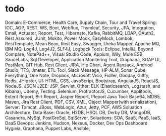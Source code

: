 # todo
Domain: E-Commerce, Health Care, Supply Chain, Tour and Travel 
Spring: IOC, AOP, REST, WS, Boot, Webflux, Thymleaf, Security, JPA, Integration, Email, Actuator, Report, Test, Hibernate, Kafka, RabbitMQ, LDAP, OAuth2, Rest Assured, JUnit, Mokito, Power Mock, EasyMock, Lombok, RestTemplate, Mean Bean, Rest Easy, Swagger, Ureka Mapper, Apache MQ, IBM MQ, Log4J, Log4J2, SLF4J, Logback
Tools: Eclipse, IntelliJ, Beyond Compare, NotePad++, Visual Studio Code, Appium, Wily, Mule ESB, SauceLabs, Sql Developer, Application Monitering Tool, Graphana, SOAP UI, PostMan, GIT Hub, Rest Client, JIRA, Hip Chart, Agent Ransack, Andriod Studio, TFS, Jmeter, ETL Tool, Slack Message, HP-ALM, Sonar Qube, Everything, One Note, Dropbox, Microsoft Visio, Fidller, Godday, Gilffy, Redis, JHipster, 
UI: HTML, CSS, JavaScript, Bootstrap, AngularJS, ReactJS, NodeJS, JSON
J2EE: JSP, Servlet, 
Other: ELK (Elasticsearch, Logstash, and Kibana), Udemy, 
Testing: Selenium, ProtractorJS, Cucumber, Applitools, Extent Report, Birt Report, Jasper Report, IReport
Java Tool: Base64, MDB5, Maven, Jira Rest Client, PDF, CSV, XML, Object Mapper(with serialization), 
Server: Tomcat, JBoss, WebLogic, Azur, Jetty, PCF, AWS Soluation Architecture, 
Data Base: Oracle, H2DB, HSQL DB, Derby DB, MongoDB, Casandra, MySql, PostGreSql, SqlServer, 
Soluations: SOA, SaaS, PaaS, IaaS, DaaS
Devops: Jenkins, Hudson, Nexsus, Docker, Dev Ops Dashboard Hygieia, Graphana, Puppet Labs, Ansible, 
